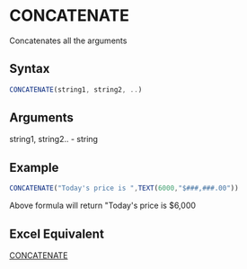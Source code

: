 # CONCATENATE

Concatenates all the arguments

## Syntax

```javascript
CONCATENATE(string1, string2, ..)
```

## Arguments

string1, string2.. - string&#x20;

## Example

```javascript
CONCATENATE("Today's price is ",TEXT(6000,"$###,###.00"))
```

Above formula will return "Today's price is $6,000

## **Excel Equivalent**

[CONCATENATE](https://support.microsoft.com/en-us/office/concatenate-function-8f8ae884-2ca8-4f7a-b093-75d702bea31d)
